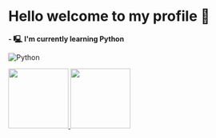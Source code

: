 # **Hello welcome to my profile 👋**

**- 🖳 I'm currently learning Python**


![Python](https://cdn-icons-png.flaticon.com/128/2621/2621303.png)

<div>
  <a href="https://github.com/gmarrtinss">
  <img height="120em" src="https://github-readme-stats.vercel.app/api?username=gmarrtinss&show_icons=true&theme=shades-of-purple&include_all_commits=true&count_private=true"/>
  <img height="120em" src="https://github-readme-stats.vercel.app/api/top-langs/?username=gmarrtinss&layout=compact&langs_count=16&theme=shades-of-purple"/>
<div>

